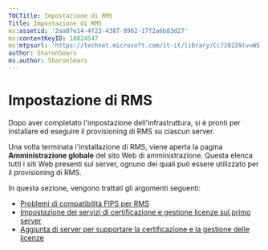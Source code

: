 ```yaml
---
TOCTitle: Impostazione di RMS
Title: Impostazione di RMS
ms:assetid: '2aa07e14-4f23-4387-8962-17f2a6b83d27'
ms:contentKeyID: 18824547
ms:mtpsurl: 'https://technet.microsoft.com/it-it/library/Cc720229(v=WS.10)'
author: SharonSears
ms.author: SharonSears
---
```


Impostazione di RMS
===================

Dopo aver completato l'impostazione dell'infrastruttura, si è pronti per installare ed eseguire il provisioning di RMS su ciascun server.

Una volta terminata l'installazione di RMS, viene aperta la pagina **Amministrazione globale** del sito Web di amministrazione. Questa elenca tutti i siti Web presenti sul server, ognuno dei quali può essere utilizzato per il provisioning di RMS.

In questa sezione, vengono trattati gli argomenti seguenti:

-   [Problemi di compatibilità FIPS per RMS](https://technet.microsoft.com/720bdace-dcd8-431e-b0fa-01193782fe0b)
-   [Impostazione dei servizi di certificazione e gestione licenze sul primo server](https://technet.microsoft.com/cce29a2f-984f-48ed-9187-0eb68286ec5b)
-   [Aggiunta di server per supportare la certificazione e la gestione delle licenze](https://technet.microsoft.com/089ceb62-2a96-444f-ab42-1d5deaabd0c3)
